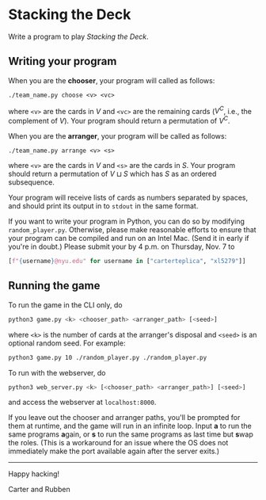 # Stacking the Deck

Write a program to play *Stacking the Deck*.

## Writing your program
When you are the **chooser**, your program will called as follows:
```
./team_name.py choose <v> <vc>
```
where `<v>` are the cards in $V$ and `<vc>` are the remaining cards ($V^C$, 
i.e., the complement of $V$). Your program should return a permutation
of $V^C$.


When you are the **arranger**, your program will be called as follows:
```
./team_name.py arrange <v> <s>
```
where `<v>` are the cards in $V$ and `<s>` are the cards in $S$. Your program
should return a permutation of $V \sqcup S$ which has $S$ as an ordered
subsequence.


Your program will receive lists of cards as numbers separated by spaces, and
should print its output in to `stdout` in the same format.


If you want to write your program in Python, you can do so by modifying
`random_player.py`. Otherwise, please make reasonable efforts to ensure that
your program can be compiled and run on an Intel Mac. (Send it in early if 
you're in doubt.) Please submit your by 4 p.m. on Thursday, Nov. 7 to
```python
[f"{username}@nyu.edu" for username in ["carterteplica", "xl5279"]]
```

## Running the game
To run the game in the CLI only, do
```bash
python3 game.py <k> <chooser_path> <arranger_path> [<seed>]
```
where `<k>` is the number of cards at the arranger's disposal and `<seed>` is an optional random seed. For example:
```bash
python3 game.py 10 ./random_player.py ./random_player.py
```

To run with the webserver, do
```bash
python3 web_server.py <k> [<chooser_path> <arranger_path>] [<seed>]
```
and access the webserver at `localhost:8000`.

If you leave out the chooser and arranger paths, you'll be prompted for them at runtime, and the game will run in an infinite loop. Input **a** to run the same programs **a**gain, or **s** to run the same programs as last time but **s**wap the roles. (This is a workaround for an issue where the OS does not immediately make the port available again after the server exits.)

---

Happy hacking!

Carter and Rubben
